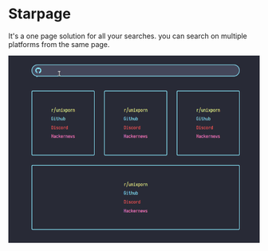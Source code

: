 # Starpage
It's a one page solution for all your searches. you can search on 
multiple platforms from the same page.

<p align="center">
	<img src="./demo.gif" srf="Demo Image" />
</p>

